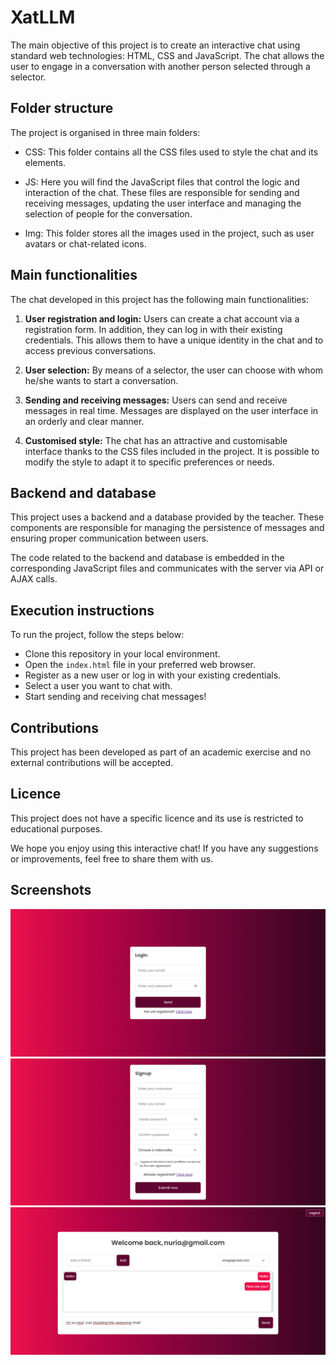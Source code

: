 
# XatLLM

The main objective of this project is to create an interactive chat using standard web technologies: HTML, CSS and JavaScript. The chat allows the user to engage in a conversation with another person selected through a selector.

## Folder structure

The project is organised in three main folders:

- CSS: This folder contains all the CSS files used to style the chat and its elements.

- JS: Here you will find the JavaScript files that control the logic and interaction of the chat. These files are responsible for sending and receiving messages, updating the user interface and managing the selection of people for the conversation.

- Img: This folder stores all the images used in the project, such as user avatars or chat-related icons.


## Main functionalities
The chat developed in this project has the following main functionalities:

1. **User registration and login:** Users can create a chat account via a registration form. In addition, they can log in with their existing credentials. This allows them to have a unique identity in the chat and to access previous conversations.
   
2. **User selection:** By means of a selector, the user can choose with whom he/she wants to start a conversation.

3. **Sending and receiving messages:** Users can send and receive messages in real time. Messages are displayed on the user interface in an orderly and clear manner.

4. **Customised style:** The chat has an attractive and customisable interface thanks to the CSS files included in the project. It is possible to modify the style to adapt it to specific preferences or needs.

## Backend and database

This project uses a backend and a database provided by the teacher. These components are responsible for managing the persistence of messages and ensuring proper communication between users.

The code related to the backend and database is embedded in the corresponding JavaScript files and communicates with the server via API or AJAX calls.

## Execution instructions

To run the project, follow the steps below:

 - Clone this repository in your local environment.
 - Open the `index.html` file in your preferred web browser.
 - Register as a new user or log in with your existing credentials.
 - Select a user you want to chat with.
 - Start sending and receiving chat messages!

## Contributions

This project has been developed as part of an academic exercise and no external contributions will be accepted.

## Licence

This project does not have a specific licence and its use is restricted to educational purposes. 

We hope you enjoy using this interactive chat! If you have any suggestions or improvements, feel free to share them with us.

## Screenshots
![Login image](/FrontEndXat/FrontEnd/img/Login.png)
![Register image](/FrontEndXat/FrontEnd/img/Registro.png)
![Chat image](/FrontEndXat/FrontEnd/img/Chat.png)